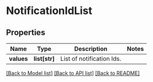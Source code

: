 # NotificationIdList

## Properties
Name | Type | Description | Notes
------------ | ------------- | ------------- | -------------
**values** | **list[str]** | List of notification Ids. | 

[[Back to Model list]](../README.md#documentation-for-models) [[Back to API list]](../README.md#documentation-for-api-endpoints) [[Back to README]](../README.md)

